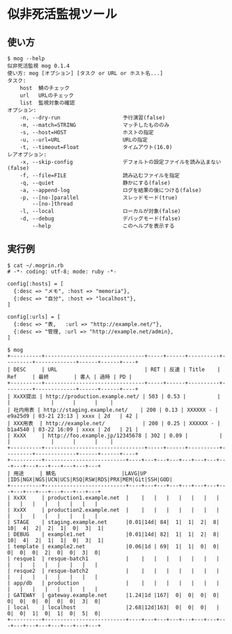 似非死活監視ツール
==================

使い方
------

    $ mog --help
    似非死活監視 mog 0.1.4
    使い方: mog [オプション] [タスク or URL or ホスト名...]
    タスク:
        host  鯖のチェック
        url   URLのチェック
        list  監視対象の確認
    オプション:
        -n, --dry-run                    予行演習(false)
        -m, --match=STRING               マッチしたもののみ
        -s, --host=HOST                  ホストの指定
        -u, --url=URL                    URLの指定
        -t, --timeout=Float              タイムアウト(16.0)
    レアオプション:
        -x, --skip-config                デフォルトの設定ファイルを読み込まない(false)
        -f, --file=FILE                  読み込むファイルを指定
        -q, --quiet                      静かにする(false)
        -a, --append-log                 ログを結果の後につける(false)
        -p, --[no-]parallel              スレッドモード(true)
            --[no-]thread
        -l, --local                      ローカルが対象(false)
        -d, --debug                      デバッグモード(false)
            --help                       このヘルプを表示する

実行例
------

    $ cat ~/.mogrin.rb
    # -*- coding: utf-8; mode: ruby -*-

    config[:hosts] = [
      {:desc => "メモ", :host => "memoria"},
      {:desc => "自分", :host => "localhost"},
    ]

    config[:urls] = [
      {:desc => "表,   :url => "http://example.net/"},
      {:desc => "管理, :url => "http://example.net/admin},
    ]

    $ mog
    +----------+--------------------------------+-----+------+----------+---------+-------------+------+------+----+
    | DESC     | URL                            | RET | 反速 | Title    | Ref     | 最終        | 書人 | 過時 | PD |
    +----------+--------------------------------+-----+------+----------+---------+-------------+------+------+----+
    | XxXX提出 | http://production.example.net/ | 503 | 0.53 |          |         |             |      |      |    |
    | 社内用表 | http://staging.example.net/    | 200 | 0.13 | XXXXXX - | e9a25d9 | 03-21 23:13 | xxxx | 2d   | 42 |
    | XXX用表  | http://example.net/            | 200 | 0.25 | XXXXXX - | b1a4540 | 03-22 16:09 | xxxx | 2d   | 21 |
    | XxXX     | http://foo.example.jp/12345678 | 302 | 0.09 |          |         |             |      |      |    |
    +----------+--------------------------------+-----+------+----------+---------+-------------+------+------+----+
    +----------+--------------------------+----+---+---+---+---+---+---+---+---+---+---+---+---+---+---+
    | 用途     | 鯖名                     |LAVG|UP |IDS|NGX|NGS|UCN|UCS|RSQ|RSW|RDS|PRX|MEM|Git|SSH|GOD|
    +----------+--------------------------+----+---+---+---+---+---+---+---+---+---+---+---+---+---+---+
    | XxXX     | production1.example.net  |    |   |   |   |   |   |   |   |   |   |   |   |   |   |   |
    | XxXX     | production2.example.net  |    |   |   |   |   |   |   |   |   |   |   |   |   |   |   |
    | STAGE    | staging.example.net      |0.01|14d| 84|  1|  1|  2|  8| 10|  4|  2|  2|  1|  0|  3|  1|
    | DEBUG    | example1.net             |0.01|14d| 82|  1|  1|  2|  8| 10|  4|  2|  1|  1|  0|  3|  1|
    | template | example2.net             |0.06|1d | 69|  1|  1|  0|  0|  0|  0|  0|  2|  0|  0|  3|  0|
    | resque1  | resque-batch1            |    |   |   |   |   |   |   |   |   |   |   |   |   |   |   |
    | resque2  | resque-batch2            |    |   |   |   |   |   |   |   |   |   |   |   |   |   |   |
    | app/db   | production               |    |   |   |   |   |   |   |   |   |   |   |   |   |   |   |
    | GATEWAY  | gateway.example.net      |1.24|1d |167|  0|  0|  0|  0|  0|  0|  0|  0|  0|  0|  3|  0|
    | local    | localhost                |2.68|12d|163|  0|  0|  0|   |  0|  0|  1|  0|  1|  0|  5|  0|
    +----------+--------------------------+----+---+---+---+---+---+---+---+---+---+---+---+---+---+---+
